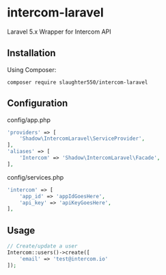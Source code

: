 # intercom-laravel
Laravel 5.x Wrapper for Intercom API

## Installation

Using Composer:
```
composer require slaughter550/intercom-laravel
```

## Configuration
config/app.php
```php
'providers' => [
    'Shadow\IntercomLaravel\ServiceProvider',
],
'aliases' => [
    'Intercom' => 'Shadow\IntercomLaravel\Facade',
],
```

config/services.php
```php
'intercom' => [
    'app_id' => 'appIdGoesHere',
    'api_key' => 'apiKeyGoesHere',
],
```

## Usage
```php
// Create/update a user
Intercom::users()->create([
    'email' => 'test@intercom.io'
]);
```
